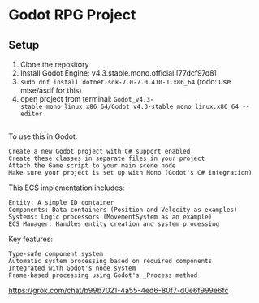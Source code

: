 # Godot RPG Project

## Setup

1. Clone the repository
2. Install Godot Engine: v4.3.stable.mono.official [77dcf97d8]
3. `sudo dnf install dotnet-sdk-7.0-7.0.410-1.x86_64` (todo: use mise/asdf for this)
4. open project from terminal: `Godot_v4.3-stable_mono_linux_x86_64/Godot_v4.3-stable_mono_linux.x86_64 --editor`

## 

To use this in Godot:

    Create a new Godot project with C# support enabled
    Create these classes in separate files in your project
    Attach the Game script to your main scene node
    Make sure your project is set up with Mono (Godot's C# integration)

This ECS implementation includes:

    Entity: A simple ID container
    Components: Data containers (Position and Velocity as examples)
    Systems: Logic processors (MovementSystem as an example)
    ECS Manager: Handles entity creation and system processing

Key features:

    Type-safe component system
    Automatic system processing based on required components
    Integrated with Godot's node system
    Frame-based processing using Godot's _Process method

https://grok.com/chat/b99b7021-4a55-4ed6-80f7-d0e6f999e6fc

